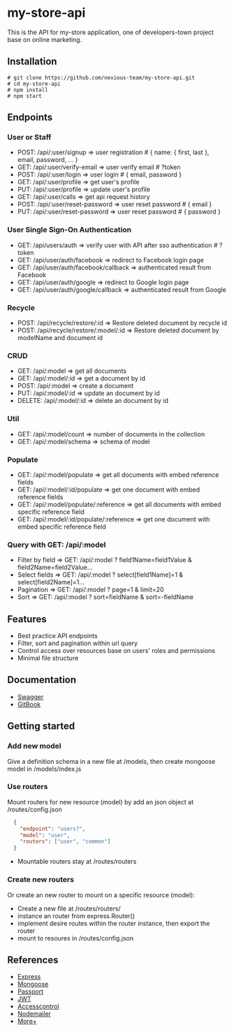 # my-store-api
This is the API for my-store application, one of developers-town project base on online marketing.

## Installation 
```
# git clone https://github.com/nexious-team/my-store-api.git
# cd my-store-api
# npm install
# npm start
```
## Endpoints

### User or Staff
- POST: /api/:user/signup         => user registration # { name: { first, last }, email, password, ... }
- GET:  /api/:user/verify-email   => user verify email # ?token
- POST: /api/:user/login          => user login        # { email, password }
- GET:  /api/:user/profile        => get user's profile
- PUT:  /api/:user/profile        => update user's profile
- GET:  /api/:user/calls          => get api request history
- POST: /api/:user/reset-password => user reset password # { email }
- PUT: /api/:user/reset-password  => user reset password # { password }

### User Single Sign-On Authentication
- GET: /api/users/auth                   => verify user with API after sso authentication # ?token
- GET: /api/user/auth/facebook           => redirect to Facebook login page
- GET: /api/user/auth/facebook/callback  => authenticated result from Facebook
- GET: /api/user/auth/google             => redirect to Google login page
- GET: /api/user/auth/google/callback    => authenticated result from Google

### Recycle
- POST: /api/recycle/restore/:id        => Restore deleted document by recycle id 
- POST: /api/recycle/restore/:model/:id => Restore deleted document by modelName and document id

### CRUD
- GET:    /api/:model       => get all documents
- GET:    /api/:model/:id   => get a document by id
- POST:   /api/:model       => create a document
- PUT:    /api/:model/:id   => update an document by id
- DELETE: /api/:model/:id   => delete an document by id

### Util
- GET: /api/:model/count  => number of documents in the collection
- GET: /api/:model/schema => schema of model

### Populate
- GET: /api/:model/populate       => get all documents with embed reference fields
- GET: /api/:model/:id/populate   => get one document with embed reference fields
- GET: /api/:model/populate/:reference     => get all documents with embed specific reference field
- GET: /api/:model/:id/populate/:reference => get one document with embed specific reference field

### Query with GET: /api/:model
- Filter by field => GET: /api/:model ? field1Name=field1Value & field2Name=field2Value...
- Select fields   => GET: /api/:model ? select[field1Name]=1 & select[field2Name]=1...
- Pagination      => GET: /api/:model ? page=1 & limit=20
- Sort            => GET: /api/:model ? sort=fieldName & sort=-fieldName

## Features

- Best practice API endpoints
- Filter, sort and pagination within url query
- Control access over resources base on users' roles and permissions
- Minimal file structure

## Documentation

- [Swagger](https://app.swaggerhub.com/apis-docs/nexious/my-store/1.0.0)
- [GitBook](https://my-store-developers-town.gitbook.io/my-store-back/)

## Getting started

### Add new model
Give a definition schema in a new file at /models, then create mongoose model in /models/index.js

### Use routers
Mount routers for new resource (model) by add an json object at /routes/config.json
```json
  {
    "endpoint": "users?",
    "model": "user",
    "routers": ["user", "common"]
  }
```
 * Mountable routers stay at /routes/routers
 
### Create new routers
Or create an new router to mount on a specific resource (model): 
- Create a new file at /routes/routers/ 
- instance an router from express.Router()
- implement desire routes within the router instance, then export the router
- mount to resoures in /routes/config.json

## References

- [Express](https://www.express.com/)
- [Mongoose](https://mongoosejs.com/)
- [Passport](http://www.passportjs.org/)
- [JWT](https://jwt.io/)
- [Accesscontrol](https://onury.io/accesscontrol/?api=ac)
- [Nodemailer](https://nodemailer.com/about/)
- [More+](/package.json)

